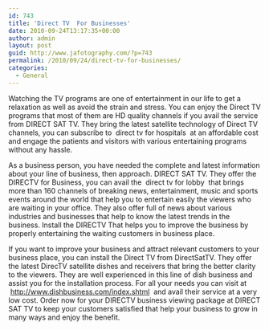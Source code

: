 ```yaml
---
id: 743
title: 'Direct TV  For Businesses'
date: 2010-09-24T13:17:35+00:00
author: admin
layout: post
guid: http://www.jafotography.com/?p=743
permalink: /2010/09/24/direct-tv-for-businesses/
categories:
  - General
---
```

Watching the TV programs are one of entertainment in our life to get a relaxation as well as avoid the strain and stress. You can enjoy the Direct TV programs that most of them are HD quality channels if you avail the service from DIRECT SAT TV. They bring the latest satellite technology of Direct TV channels, you can subscribe to &nbsp;direct tv for hospitals&nbsp; at an affordable cost and engage the patients and visitors with various entertaining programs without any hassle.

As a business person, you have needed the complete and latest information about your line of business, then approach. DIRECT SAT TV. They offer the DIRECTV for Business, you can avail the &nbsp;direct tv for lobby&nbsp; that brings more than 160 channels of breaking news, entertainment, music and sports events around the world that help you to entertain easily the viewers who are waiting in your office. They also offer full of news about various industries and businesses that help to know the latest trends in the business. Install the DIRECTV That helps you to improve the business by properly entertaining the waiting customers in business place.

If you want to improve your business and attract relevant customers to your business place, you can install the Direct TV from DirectSatTV. They offer the latest DirecTV satellite dishes and receivers that bring the better clarity to the viewers. They are well experienced in this line of dish business and assist you for the installation process. For all your needs you can visit at &nbsp;http://www.dishbusiness.com/index.shtml&nbsp; and avail their service at a very low cost. Order now for your DIRECTV business viewing package at DIRECT SAT TV to keep your customers satisfied that help your business to grow in many ways and enjoy the benefit.